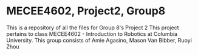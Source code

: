# MECEE4602, Project2, Group8
This is a repository of all the files for Group 8's Project 2 
This project pertains to class MECEE4602 - Introduction to Robotics at Columbia University. 
This group consists of Amie Agasino, Mason Van Bibber, Ruoyi Zhou
